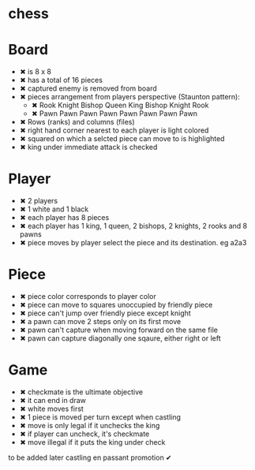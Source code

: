 # chess

# Board
- ✖ is 8 x 8
- ✖ has a total of 16 pieces
- ✖ captured enemy is removed from board
- ✖ pieces arrangement from players perspective (Staunton pattern):
    - ✖ Rook Knight Bishop Queen King Bishop Knight Rook
    - ✖ Pawn  Pawn   Pawn  Pawn  Pawn  Pawn   Pawn  Pawn
- ✖ Rows (ranks) and columns (files)
- ✖ right hand corner nearest to each player is light colored
- ✖ squared on which  a selcted piece can move to is highlighted
- ✖ king under immediate attack is checked

# Player
- ✖ 2 players
- ✖ 1 white and 1 black
- ✖ each player has 8 pieces
- ✖ each player has 1 king, 1 queen, 2 bishops, 2 knights, 2 rooks and 8 pawns
- ✖ piece moves by player select the piece and its destination. eg a2a3

# Piece
- ✖ piece color corresponds to player color
- ✖ piece can move to squares unoccupied by friendly piece
- ✖ piece can't jump over friendly piece except knight
- ✖ a pawn can move 2 steps only on its first move
- ✖ pawn can't capture when moving forward on the same file
- ✖ pawn can capture diagonally one sqaure, either right or left

# Game
- ✖ checkmate is the ultimate objective
- ✖ it can end in draw
- ✖ white moves first
- ✖ 1 piece is moved per turn except when castling
- ✖ move is only legal if it unchecks the king
- ✖ if player can uncheck, it's checkmate
- ✖ move illegal if it puts the king under check

to be added later
castling
en passant
promotion
✔